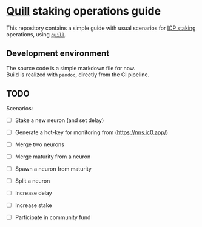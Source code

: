 # [Quill](https://medium.com/dfinity/introducing-quill-a-ledger-and-governance-toolkit-for-the-internet-computer-1df086ce5642) staking operations guide
This repository contains a simple guide with usual scenarios for [ICP staking](https://medium.com/dfinity/earn-substantial-voting-rewards-by-staking-in-the-network-nervous-system-7eb5cf988182) operations, using [`quill`](https://github.com/dfinity/quill/).

## Development environment
The source code is a simple markdown file for now.  
Build is realized with `pandoc`, directly from the CI pipeline.

## TODO
Scenarios:
- [ ] Stake a new neuron (and set delay)
- [ ] Generate a hot-key for monitoring from (https://nns.ic0.app/)
- [ ] Merge two neurons
- [ ] Merge maturity from a neuron
- [ ] Spawn a neuron from maturity
- [ ] Split a neuron
- [ ] Increase delay
- [ ] Increase stake
- [ ] Participate in community fund

